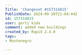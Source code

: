 ```yaml
---
Title: 'Changeset #157314815'
PublishDate: 2024-09-30T21:04:44Z
id: 157314815
user: gerti kida
comment: added new buildings
created_by: Rapid 2.4.0
tags:
- Montenegro

---
```

